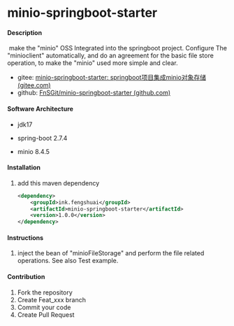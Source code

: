 # minio-springboot-starter

#### Description
​	make  the "minio" OSS Integrated into the springboot project.  Configure The "minioclient" automatically, and do an agreement for the basic file store operation, to make the "minio" used more simple and clear.

* gitee: [minio-springboot-starter: springboot项目集成minio对象存储 (gitee.com)](https://gitee.com/FngSGitee/minio-springboot-starter)
* github: [FnSGit/minio-springboot-starter (github.com)](https://github.com/FnSGit/minio-springboot-starter)

#### Software Architecture
- jdk17

- spring-boot 2.7.4

- minio 8.4.5

#### Installation

1. add this maven dependency

   ```xml
   <dependency>
       <groupId>ink.fengshuai</groupId>
       <artifactId>minio-springboot-starter</artifactId>
       <version>1.0.0</version>
   </dependency>
   ```

   

#### Instructions

1.  inject the bean of "minioFileStorage"  and perform the file related operations. See also Test example.

   

#### Contribution

1.  Fork the repository
2.  Create Feat_xxx branch
3.  Commit your code
4.  Create Pull Request

